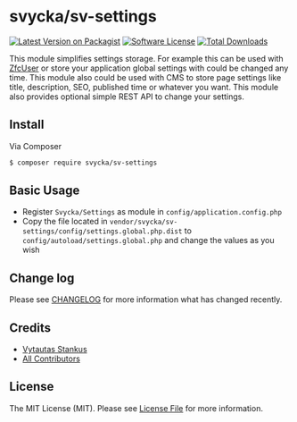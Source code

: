 # svycka/sv-settings

[![Latest Version on Packagist][ico-version]][link-packagist]
[![Software License][ico-license]](LICENSE.md)
[![Total Downloads][ico-downloads]][link-downloads]

This module simplifies settings storage. For example this can be used with [ZfcUser](https://github.com/ZF-Commons/ZfcUser) or store your application global settings with could be changed any time. This module also could be used with CMS to store page settings like title, description, SEO, published time or whatever you want. This module also provides optional simple REST API to change your settings.

## Install

Via Composer

``` bash
$ composer require svycka/sv-settings
```

## Basic Usage

- Register `Svycka/Settings` as module in `config/application.config.php`
- Copy the file located in `vendor/svycka/sv-settings/config/settings.global.php.dist` to `config/autoload/settings.global.php` and change the values as you wish

## Change log

Please see [CHANGELOG](CHANGELOG.md) for more information what has changed recently.

## Credits

- [Vytautas Stankus][link-author]
- [All Contributors][link-contributors]

## License

The MIT License (MIT). Please see [License File](LICENSE.md) for more information.

[ico-version]: https://img.shields.io/packagist/v/svycka/sv-settings.svg?style=flat-square
[ico-license]: https://img.shields.io/badge/license-MIT-brightgreen.svg?style=flat-square
[ico-downloads]: https://img.shields.io/packagist/dt/svycka/sv-settings.svg?style=flat-square

[link-packagist]: https://packagist.org/packages/svycka/sv-settings
[link-downloads]: https://packagist.org/packages/svycka/sv-settings
[link-author]: https://github.com/svycka
[link-contributors]: ../../contributors